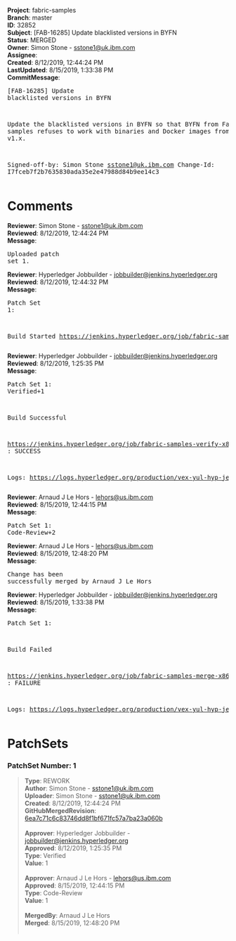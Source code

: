 <strong>Project</strong>: fabric-samples<br><strong>Branch</strong>: master<br><strong>ID</strong>: 32852<br><strong>Subject</strong>: [FAB-16285] Update blacklisted versions in BYFN<br><strong>Status</strong>: MERGED<br><strong>Owner</strong>: Simon Stone - sstone1@uk.ibm.com<br><strong>Assignee</strong>:<br><strong>Created</strong>: 8/12/2019, 12:44:24 PM<br><strong>LastUpdated</strong>: 8/15/2019, 1:33:38 PM<br><strong>CommitMessage</strong>:<br><pre>[FAB-16285] Update blacklisted versions in BYFN

Update the blacklisted versions in BYFN so that
BYFN from Fabric v2.0 samples refuses to work
with binaries and Docker images from Fabric v1.x.

Signed-off-by: Simon Stone <sstone1@uk.ibm.com>
Change-Id: I7fceb7f2b7635830ada35e2e47988d84b9ee14c3
</pre><h1>Comments</h1><strong>Reviewer</strong>: Simon Stone - sstone1@uk.ibm.com<br><strong>Reviewed</strong>: 8/12/2019, 12:44:24 PM<br><strong>Message</strong>: <pre>Uploaded patch set 1.</pre><strong>Reviewer</strong>: Hyperledger Jobbuilder - jobbuilder@jenkins.hyperledger.org<br><strong>Reviewed</strong>: 8/12/2019, 12:44:32 PM<br><strong>Message</strong>: <pre>Patch Set 1:

Build Started https://jenkins.hyperledger.org/job/fabric-samples-verify-x86_64/489/</pre><strong>Reviewer</strong>: Hyperledger Jobbuilder - jobbuilder@jenkins.hyperledger.org<br><strong>Reviewed</strong>: 8/12/2019, 1:25:35 PM<br><strong>Message</strong>: <pre>Patch Set 1: Verified+1

Build Successful 

https://jenkins.hyperledger.org/job/fabric-samples-verify-x86_64/489/ : SUCCESS

Logs: https://logs.hyperledger.org/production/vex-yul-hyp-jenkins-3/fabric-samples-verify-x86_64/489</pre><strong>Reviewer</strong>: Arnaud J Le Hors - lehors@us.ibm.com<br><strong>Reviewed</strong>: 8/15/2019, 12:44:15 PM<br><strong>Message</strong>: <pre>Patch Set 1: Code-Review+2</pre><strong>Reviewer</strong>: Arnaud J Le Hors - lehors@us.ibm.com<br><strong>Reviewed</strong>: 8/15/2019, 12:48:20 PM<br><strong>Message</strong>: <pre>Change has been successfully merged by Arnaud J Le Hors</pre><strong>Reviewer</strong>: Hyperledger Jobbuilder - jobbuilder@jenkins.hyperledger.org<br><strong>Reviewed</strong>: 8/15/2019, 1:33:38 PM<br><strong>Message</strong>: <pre>Patch Set 1:

Build Failed 

https://jenkins.hyperledger.org/job/fabric-samples-merge-x86_64/125/ : FAILURE

Logs: https://logs.hyperledger.org/production/vex-yul-hyp-jenkins-3/fabric-samples-merge-x86_64/125</pre><h1>PatchSets</h1><h3>PatchSet Number: 1</h3><blockquote><strong>Type</strong>: REWORK<br><strong>Author</strong>: Simon Stone - sstone1@uk.ibm.com<br><strong>Uploader</strong>: Simon Stone - sstone1@uk.ibm.com<br><strong>Created</strong>: 8/12/2019, 12:44:24 PM<br><strong>GitHubMergedRevision</strong>: [6ea7c71c6c83746dd8f1bf671fc57a7ba23a060b](https://github.com/hyperledger/fabric-samples/commit/6ea7c71c6c83746dd8f1bf671fc57a7ba23a060b)<br><br><strong>Approver</strong>: Hyperledger Jobbuilder - jobbuilder@jenkins.hyperledger.org<br><strong>Approved</strong>: 8/12/2019, 1:25:35 PM<br><strong>Type</strong>: Verified<br><strong>Value</strong>: 1<br><br><strong>Approver</strong>: Arnaud J Le Hors - lehors@us.ibm.com<br><strong>Approved</strong>: 8/15/2019, 12:44:15 PM<br><strong>Type</strong>: Code-Review<br><strong>Value</strong>: 1<br><br><strong>MergedBy</strong>: Arnaud J Le Hors<br><strong>Merged</strong>: 8/15/2019, 12:48:20 PM<br><br></blockquote>